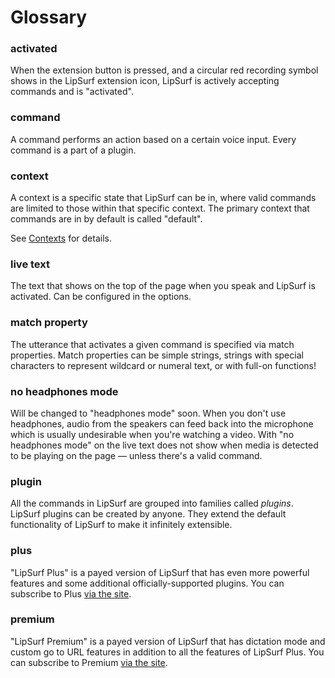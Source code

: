 # Glossary

### activated
When the extension button is pressed, and a circular red recording symbol shows in the LipSurf extension icon, LipSurf is actively accepting commands and is "activated".

### command
A command performs an action based on a certain voice input. Every command is a part of a plugin.

### context
A context is a specific state that LipSurf can be in, where valid commands are limited to those within that specific context. The primary context that commands are in by default is called "default".

See [Contexts](/contexts.md) for details.

### live text
The text that shows on the top of the page when you speak and LipSurf is activated. Can be configured in the options.

### match property
The utterance that activates a given command is specified via match properties. Match properties can be simple strings, strings with special characters to represent wildcard or numeral text, or with full-on functions!

### no headphones mode
Will be changed to "headphones mode" soon. When you don't use headphones, audio from the speakers can feed back into the microphone which is usually undesirable when you're watching a video. With "no headphones mode" on the live text does not show when media is detected to be playing on the page — unless there's a valid command.

### plugin
All the commands in LipSurf are grouped into families called _plugins_. LipSurf plugins can be created by anyone. They extend the default functionality of LipSurf to make it infinitely extensible.

### plus
"LipSurf Plus" is a payed version of LipSurf that has even more powerful features and some additional officially-supported plugins. You can subscribe to Plus [via the site](https://www.lipsurf.com/pricing).

### premium
"LipSurf Premium" is a payed version of LipSurf that has dictation mode and custom go to URL features in addition to all the features of LipSurf Plus. You can subscribe to Premium [via the site](https://www.lipsurf.com/pricing).




